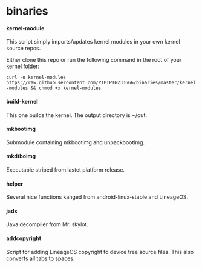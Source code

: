 # binaries

#### kernel-module
This script simply imports/updates kernel modules in your own kernel source repos.

Either clone this repo or run the following command in the root of your kernel folder:

`curl -o kernel-modules https://raw.githubusercontent.com/PIPIPIG233666/binaries/master/kernel-modules && chmod +x kernel-modules`

#### build-kernel
This one builds the kernel. The output directory is ~/out.
#### mkbootimg
Submodule containing mkbootimg and unpackbootimg.
#### mkdtboimg
Executable striped from lastet platform release.

#### helper
Several nice functions kanged from android-linux-stable and LineageOS.

#### jadx
Java decompiler from Mr. skylot.

#### addcopyright
Script for adding LineageOS copyright to device tree source files.
This also converts all tabs to spaces.
